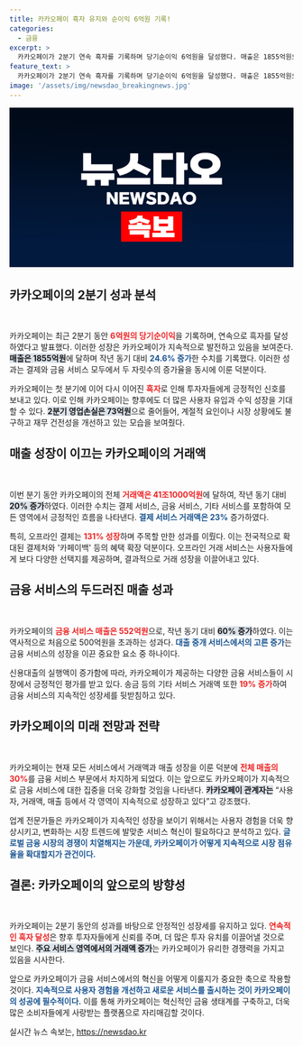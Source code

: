 ```yaml
---
title: 카카오페이 흑자 유지와 순이익 6억원 기록!
categories:
  - 금융
excerpt: >
  카카오페이가 2분기 연속 흑자를 기록하며 당기순이익 6억원을 달성했다. 매출은 1855억원으로 24.6% 상승했으며, 금융 서비스 매출은 60% 증가해 전체의 30%를 차지. 카카오페이의 지속적인 성장에 주목하자!
feature_text: >
  카카오페이가 2분기 연속 흑자를 기록하며 당기순이익 6억원을 달성했다. 매출은 1855억원으로 24.6% 상승했으며, 금융 서비스 매출은 60% 증가해 전체의 30%를 차지. 카카오페이의 지속적인 성장에 주목하자!
image: '/assets/img/newsdao_breakingnews.jpg'
---
```


<p><img src="/assets/img/newsdao_breakingnews.jpg" alt="pcversion 속보" /></p>

<h2 data-ke-size="size26">카카오페이의 2분기 성과 분석</h2>

<p data-ke-size="size16">&nbsp;</p>

<p>카카오페이는 최근 2분기 동안 <b><span style="color: #ee2323;">6억원의 당기순이익</span></b>을 기록하며, 연속으로 흑자를 달성하였다고 발표했다. 이러한 성장은 카카오페이가 지속적으로 발전하고 있음을 보여준다. <b><span style="background-color: #21538527;">매출은 1855억원</span></b>에 달하며 작년 동기 대비 <b><span style="color: #1a5490;">24.6% 증가</span></b>한 수치를 기록했다. 이러한 성과는 결제와 금융 서비스 모두에서 두 자릿수의 증가율을 동시에 이룬 덕분이다.</p>

<p>카카오페이는 첫 분기에 이어 다시 이어진 <b><span style="color: #ee2323;">흑자</span></b>로 인해 투자자들에게 긍정적인 신호를 보내고 있다. 이로 인해 카카오페이는 향후에도 더 많은 사용자 유입과 수익 성장을 기대할 수 있다. <b><span style="background-color: #21538527;">2분기 영업손실은 73억원</span></b>으로 줄어들어, 계절적 요인이나 시장 상황에도 불구하고 재무 건전성을 개선하고 있는 모습을 보여줬다.</p>

<h2 data-ke-size="size26">매출 성장이 이끄는 카카오페이의 거래액</h2>

<p data-ke-size="size16">&nbsp;</p>

<p>이번 분기 동안 카카오페이의 전체 <b><span style="color: #ee2323;">거래액은 41조1000억원</span></b>에 달하여, 작년 동기 대비 <b><span style="background-color: #21538527;">20% 증가</span></b>하였다. 이러한 수치는 결제 서비스, 금융 서비스, 기타 서비스를 포함하여 모든 영역에서 긍정적인 흐름을 나타낸다. <b><span style="color: #1a5490;">결제 서비스 거래액은 23%</span></b> 증가하였다.</p>

<p>특히, 오프라인 결제는 <b><span style="color: #ee2323;">131% 성장</span></b>하며 주목할 만한 성과를 이뤘다. 이는 전국적으로 확대된 결제처와 '카페이백' 등의 혜택 확장 덕분이다. 오프라인 거래 서비스는 사용자들에게 보다 다양한 선택지를 제공하며, 결과적으로 거래 성장을 이끌어내고 있다. </p>

<h2 data-ke-size="size26">금융 서비스의 두드러진 매출 성과</h2>

<p data-ke-size="size16">&nbsp;</p>

<p>카카오페이의 <b><span style="color: #ee2323;">금융 서비스 매출은 552억원</span></b>으로, 작년 동기 대비 <b><span style="background-color: #21538527;">60% 증가</span></b>하였다. 이는 역사적으로 처음으로 500억원을 초과하는 성과다. <b><span style="color: #1a5490;">대출 중개 서비스에서의 고른 증가</span></b>는 금융 서비스의 성장을 이끈 중요한 요소 중 하나이다. </p>

<p>신용대출의 실행액이 증가함에 따라, 카카오페이가 제공하는 다양한 금융 서비스들이 시장에서 긍정적인 평가를 받고 있다. 송금 등의 기타 서비스 거래액 또한 <b><span style="color: #ee2323;">19% 증가</span></b>하여 금융 서비스의 지속적인 성장세를 뒷받침하고 있다. </p>

<h2 data-ke-size="size26">카카오페이의 미래 전망과 전략</h2>

<p data-ke-size="size16">&nbsp;</p>

<p>카카오페이는 현재 모든 서비스에서 거래액과 매출 성장을 이룬 덕분에 <b><span style="color: #ee2323;">전체 매출의 30%</span></b>를 금융 서비스 부문에서 차지하게 되었다. 이는 앞으로도 카카오페이가 지속적으로 금융 서비스에 대한 집중을 더욱 강화할 것임을 나타낸다. <b><span style="background-color: #21538527;">카카오페이 관계자는</span></b> “사용자, 거래액, 매출 등에서 각 영역이 지속적으로 성장하고 있다”고 강조했다. </p>

<p>업계 전문가들은 카카오페이가 지속적인 성장을 보이기 위해서는 사용자 경험을 더욱 향상시키고, 변화하는 시장 트렌드에 발맞춘 서비스 혁신이 필요하다고 분석하고 있다. <b><span style="color: #1a5490;">글로벌 금융 시장의 경쟁이 치열해지는 가운데, 카카오페이가 어떻게 지속적으로 시장 점유율을 확대할지가 관건이다.</span></b></p>

<h2 data-ke-size="size26">결론: 카카오페이의 앞으로의 방향성</h2>

<p data-ke-size="size16">&nbsp;</p>

<p>카카오페이는 2분기 동안의 성과를 바탕으로 안정적인 성장세를 유지하고 있다. <b><span style="color: #ee2323;">연속적인 흑자 달성</span></b>은 향후 투자자들에게 신뢰를 주며, 더 많은 투자 유치를 이끌어낼 것으로 보인다. <b><span style="background-color: #21538527;">주요 서비스 영역에서의 거래액 증가</span></b>는 카카오페이가 유리한 경쟁력을 가지고 있음을 시사한다. </p>

<p>앞으로 카카오페이가 금융 서비스에서의 혁신을 어떻게 이룰지가 중요한 축으로 작용할 것이다. <b><span style="color: #1a5490;">지속적으로 사용자 경험을 개선하고 새로운 서비스를 출시하는 것이 카카오페이의 성공에 필수적이다.</span></b> 이를 통해 카카오페이는 혁신적인 금융 생태계를 구축하고, 더욱 많은 소비자들에게 사랑받는 플랫폼으로 자리매김할 것이다. </p>

<p data-ke-size="size16"></p>
실시간 뉴스 속보는, <a href="https://newsdao.kr" rel="dofollow">https://newsdao.kr</a>


